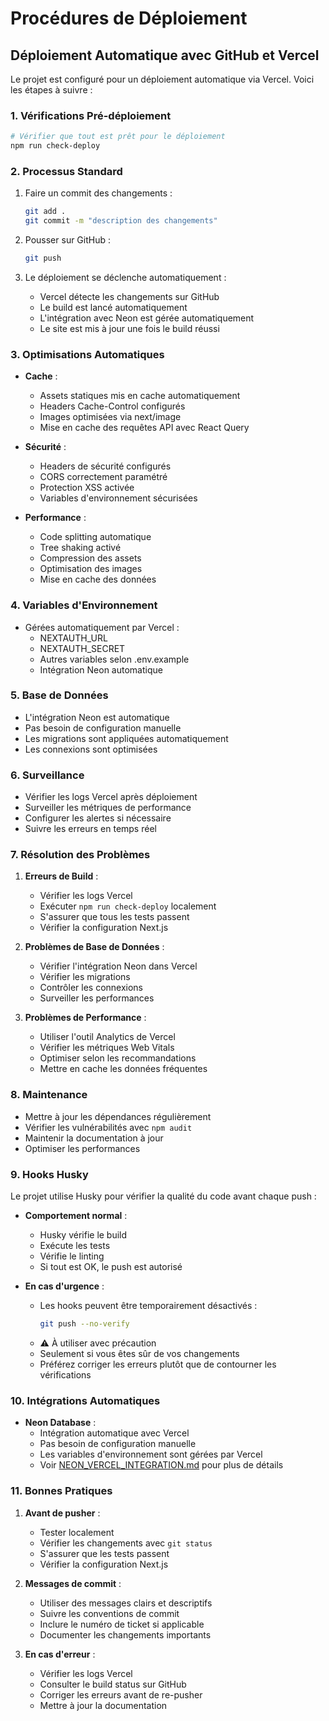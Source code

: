 # Procédures de Déploiement

## Déploiement Automatique avec GitHub et Vercel

Le projet est configuré pour un déploiement automatique via Vercel. Voici les étapes à suivre :

### 1. Vérifications Pré-déploiement
```bash
# Vérifier que tout est prêt pour le déploiement
npm run check-deploy
```

### 2. Processus Standard
1. Faire un commit des changements :
   ```bash
   git add .
   git commit -m "description des changements"
   ```

2. Pousser sur GitHub :
   ```bash
   git push
   ```

3. Le déploiement se déclenche automatiquement :
   - Vercel détecte les changements sur GitHub
   - Le build est lancé automatiquement
   - L'intégration avec Neon est gérée automatiquement
   - Le site est mis à jour une fois le build réussi

### 3. Optimisations Automatiques
- **Cache** :
  - Assets statiques mis en cache automatiquement
  - Headers Cache-Control configurés
  - Images optimisées via next/image
  - Mise en cache des requêtes API avec React Query

- **Sécurité** :
  - Headers de sécurité configurés
  - CORS correctement paramétré
  - Protection XSS activée
  - Variables d'environnement sécurisées

- **Performance** :
  - Code splitting automatique
  - Tree shaking activé
  - Compression des assets
  - Optimisation des images
  - Mise en cache des données

### 4. Variables d'Environnement
- Gérées automatiquement par Vercel :
  - NEXTAUTH_URL
  - NEXTAUTH_SECRET
  - Autres variables selon .env.example
  - Intégration Neon automatique

### 5. Base de Données
- L'intégration Neon est automatique
- Pas besoin de configuration manuelle
- Les migrations sont appliquées automatiquement
- Les connexions sont optimisées

### 6. Surveillance
- Vérifier les logs Vercel après déploiement
- Surveiller les métriques de performance
- Configurer les alertes si nécessaire
- Suivre les erreurs en temps réel

### 7. Résolution des Problèmes
1. **Erreurs de Build** :
   - Vérifier les logs Vercel
   - Exécuter `npm run check-deploy` localement
   - S'assurer que tous les tests passent
   - Vérifier la configuration Next.js

2. **Problèmes de Base de Données** :
   - Vérifier l'intégration Neon dans Vercel
   - Vérifier les migrations
   - Contrôler les connexions
   - Surveiller les performances

3. **Problèmes de Performance** :
   - Utiliser l'outil Analytics de Vercel
   - Vérifier les métriques Web Vitals
   - Optimiser selon les recommandations
   - Mettre en cache les données fréquentes

### 8. Maintenance
- Mettre à jour les dépendances régulièrement
- Vérifier les vulnérabilités avec `npm audit`
- Maintenir la documentation à jour
- Optimiser les performances

### 9. Hooks Husky
Le projet utilise Husky pour vérifier la qualité du code avant chaque push :

- **Comportement normal** :
  - Husky vérifie le build
  - Exécute les tests
  - Vérifie le linting
  - Si tout est OK, le push est autorisé

- **En cas d'urgence** :
  - Les hooks peuvent être temporairement désactivés :
    ```bash
    git push --no-verify
    ```
  - ⚠️ À utiliser avec précaution
  - Seulement si vous êtes sûr de vos changements
  - Préférez corriger les erreurs plutôt que de contourner les vérifications

### 10. Intégrations Automatiques
- **Neon Database** :
  - Intégration automatique avec Vercel
  - Pas besoin de configuration manuelle
  - Les variables d'environnement sont gérées par Vercel
  - Voir [NEON_VERCEL_INTEGRATION.md](./NEON_VERCEL_INTEGRATION.md) pour plus de détails

### 11. Bonnes Pratiques
1. **Avant de pusher** :
   - Tester localement
   - Vérifier les changements avec `git status`
   - S'assurer que les tests passent
   - Vérifier la configuration Next.js

2. **Messages de commit** :
   - Utiliser des messages clairs et descriptifs
   - Suivre les conventions de commit
   - Inclure le numéro de ticket si applicable
   - Documenter les changements importants

3. **En cas d'erreur** :
   - Vérifier les logs Vercel
   - Consulter le build status sur GitHub
   - Corriger les erreurs avant de re-pusher
   - Mettre à jour la documentation 
